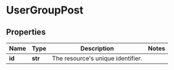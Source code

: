 # UserGroupPost

## Properties
| Name | Type | Description | Notes |
| ------------ | ------------- | ------------- | ------------- |
| **id** | **str** | The resource&#39;s unique identifier. |  |



